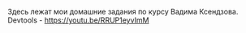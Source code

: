 Здесь лежат мои домашние задания по курсу Вадима Ксендзова.
Devtools - https://youtu.be/RRUP1eyvImM
